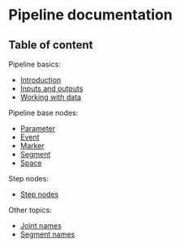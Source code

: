 # Pipeline documentation

## Table of content


Pipeline basics:

- [Introduction](./introduction.md)
- [Inputs and outputs](./inputs-and-outputs.md)
- [Working with data](./working-with-data.md)

Pipeline base nodes:

- [Parameter](./nodes/parameter.md)
- [Event](./nodes/event.md)
- [Marker](./nodes/marker.md)
- [Segment](./nodes/segment.md)
- [Space](./nodes/space.md)

Step nodes:

- [Step nodes](./nodes/steps/index.md)

Other topics:
- [Joint names](./joints.md)
- [Segment names](./segments.md)
